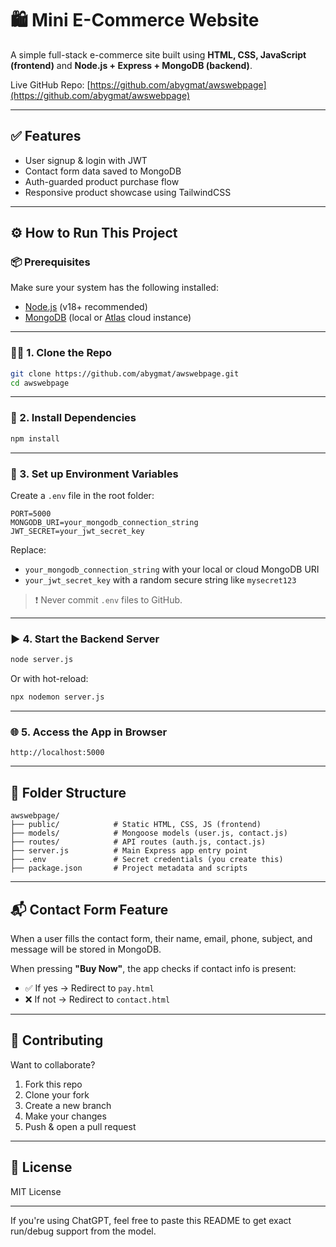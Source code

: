 # 🛍️ Mini E-Commerce Website

A simple full-stack e-commerce site built using **HTML, CSS, JavaScript (frontend)** and **Node.js + Express + MongoDB (backend)**.

Live GitHub Repo: [https://github.com/abygmat/awswebpage](https://github.com/abygmat/awswebpage)

---

## ✅ Features

- User signup & login with JWT
- Contact form data saved to MongoDB
- Auth-guarded product purchase flow
- Responsive product showcase using TailwindCSS

---

## ⚙️ How to Run This Project

### 📦 Prerequisites

Make sure your system has the following installed:

- [Node.js](https://nodejs.org/) (v18+ recommended)
- [MongoDB](https://www.mongodb.com/) (local or [Atlas](https://www.mongodb.com/cloud/atlas) cloud instance)

---

### 🧑‍💻 1. Clone the Repo

```bash
git clone https://github.com/abygmat/awswebpage.git
cd awswebpage
```

---

### 📁 2. Install Dependencies

```bash
npm install
```

---

### 🔐 3. Set up Environment Variables

Create a `.env` file in the root folder:

```
PORT=5000
MONGODB_URI=your_mongodb_connection_string
JWT_SECRET=your_jwt_secret_key
```

Replace:

- `your_mongodb_connection_string` with your local or cloud MongoDB URI
- `your_jwt_secret_key` with a random secure string like `mysecret123`

> ❗ Never commit `.env` files to GitHub.

---

### ▶️ 4. Start the Backend Server

```bash
node server.js
```

Or with hot-reload:

```bash
npx nodemon server.js
```

---

### 🌐 5. Access the App in Browser

```
http://localhost:5000
```

---

## 📂 Folder Structure

```
awswebpage/
├── public/            # Static HTML, CSS, JS (frontend)
├── models/            # Mongoose models (user.js, contact.js)
├── routes/            # API routes (auth.js, contact.js)
├── server.js          # Main Express app entry point
├── .env               # Secret credentials (you create this)
├── package.json       # Project metadata and scripts
```

---

## 📬 Contact Form Feature

When a user fills the contact form, their name, email, phone, subject, and message will be stored in MongoDB.

When pressing **"Buy Now"**, the app checks if contact info is present:

- ✅ If yes → Redirect to `pay.html`
- ❌ If not → Redirect to `contact.html`

---

## 🤝 Contributing

Want to collaborate?

1. Fork this repo
2. Clone your fork
3. Create a new branch
4. Make your changes
5. Push & open a pull request

---

## 📃 License

MIT License

---

If you're using ChatGPT, feel free to paste this README to get exact run/debug support from the model.

